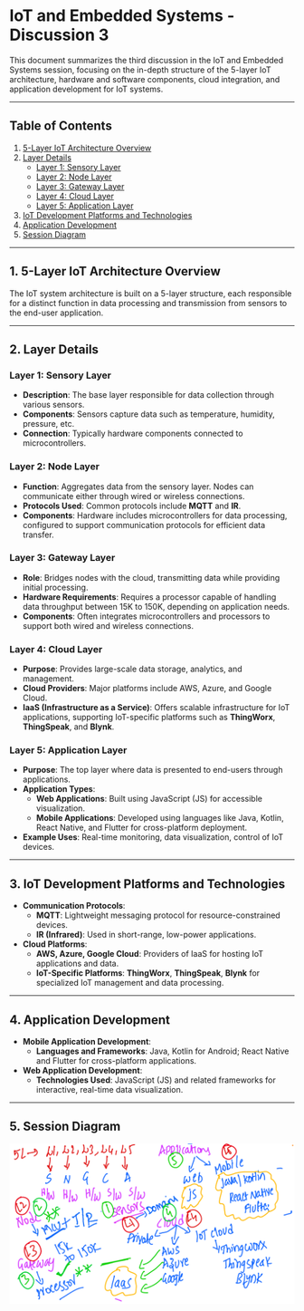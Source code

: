 # IoT and Embedded Systems - Discussion 3

This document summarizes the third discussion in the IoT and Embedded Systems session, focusing on the in-depth structure of the 5-layer IoT architecture, hardware and software components, cloud integration, and application development for IoT systems.

---

## Table of Contents
1. [5-Layer IoT Architecture Overview](#5-layer-iot-architecture-overview)
2. [Layer Details](#layer-details)
   - [Layer 1: Sensory Layer](#layer-1-sensory-layer)
   - [Layer 2: Node Layer](#layer-2-node-layer)
   - [Layer 3: Gateway Layer](#layer-3-gateway-layer)
   - [Layer 4: Cloud Layer](#layer-4-cloud-layer)
   - [Layer 5: Application Layer](#layer-5-application-layer)
3. [IoT Development Platforms and Technologies](#iot-development-platforms-and-technologies)
4. [Application Development](#application-development)
5. [Session Diagram](#session-diagram)

---

## 1. 5-Layer IoT Architecture Overview

The IoT system architecture is built on a 5-layer structure, each responsible for a distinct function in data processing and transmission from sensors to the end-user application.

---

## 2. Layer Details

### Layer 1: Sensory Layer
   - **Description**: The base layer responsible for data collection through various sensors.
   - **Components**: Sensors capture data such as temperature, humidity, pressure, etc.
   - **Connection**: Typically hardware components connected to microcontrollers.

### Layer 2: Node Layer
   - **Function**: Aggregates data from the sensory layer. Nodes can communicate either through wired or wireless connections.
   - **Protocols Used**: Common protocols include **MQTT** and **IR**.
   - **Components**: Hardware includes microcontrollers for data processing, configured to support communication protocols for efficient data transfer.

### Layer 3: Gateway Layer
   - **Role**: Bridges nodes with the cloud, transmitting data while providing initial processing.
   - **Hardware Requirements**: Requires a processor capable of handling data throughput between 15K to 150K, depending on application needs.
   - **Components**: Often integrates microcontrollers and processors to support both wired and wireless connections.

### Layer 4: Cloud Layer
   - **Purpose**: Provides large-scale data storage, analytics, and management.
   - **Cloud Providers**: Major platforms include AWS, Azure, and Google Cloud.
   - **IaaS (Infrastructure as a Service)**: Offers scalable infrastructure for IoT applications, supporting IoT-specific platforms such as **ThingWorx**, **ThingSpeak**, and **Blynk**.

### Layer 5: Application Layer
   - **Purpose**: The top layer where data is presented to end-users through applications.
   - **Application Types**:
     - **Web Applications**: Built using JavaScript (JS) for accessible visualization.
     - **Mobile Applications**: Developed using languages like Java, Kotlin, React Native, and Flutter for cross-platform deployment.
   - **Example Uses**: Real-time monitoring, data visualization, control of IoT devices.

---

## 3. IoT Development Platforms and Technologies
   - **Communication Protocols**:
     - **MQTT**: Lightweight messaging protocol for resource-constrained devices.
     - **IR (Infrared)**: Used in short-range, low-power applications.
   - **Cloud Platforms**:
     - **AWS, Azure, Google Cloud**: Providers of IaaS for hosting IoT applications and data.
     - **IoT-Specific Platforms**: **ThingWorx**, **ThingSpeak**, **Blynk** for specialized IoT management and data processing.

---

## 4. Application Development
   - **Mobile Application Development**:
     - **Languages and Frameworks**: Java, Kotlin for Android; React Native and Flutter for cross-platform applications.
   - **Web Application Development**:
     - **Technologies Used**: JavaScript (JS) and related frameworks for interactive, real-time data visualization.

---

## 5. Session Diagram

![Discussion-3 Diagram](discussion-3.png)

